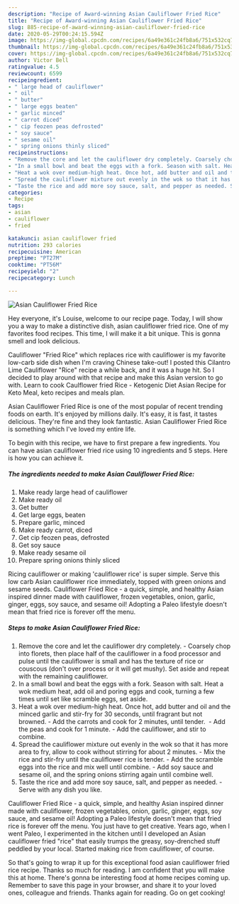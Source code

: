 ```yaml
---
description: "Recipe of Award-winning Asian Cauliflower Fried Rice"
title: "Recipe of Award-winning Asian Cauliflower Fried Rice"
slug: 885-recipe-of-award-winning-asian-cauliflower-fried-rice
date: 2020-05-29T00:24:15.594Z
image: https://img-global.cpcdn.com/recipes/6a49e361c24fb8a6/751x532cq70/asian-cauliflower-fried-rice-recipe-main-photo.jpg
thumbnail: https://img-global.cpcdn.com/recipes/6a49e361c24fb8a6/751x532cq70/asian-cauliflower-fried-rice-recipe-main-photo.jpg
cover: https://img-global.cpcdn.com/recipes/6a49e361c24fb8a6/751x532cq70/asian-cauliflower-fried-rice-recipe-main-photo.jpg
author: Victor Bell
ratingvalue: 4.5
reviewcount: 6599
recipeingredient:
- " large head of cauliflower"
- " oil"
- " butter"
- " large eggs beaten"
- " garlic minced"
- " carrot diced"
- " cip feozen peas defrosted"
- " soy sauce"
- " sesame oil"
- " spring onions thinly sliced"
recipeinstructions:
- "Remove the core and let the cauliflower dry completely. Coarsely chop into florets, then place half of the cauliflower in a food processor and pulse until the cauliflower is small and has the texture of rice or couscous (don&#39;t over process or it will get mushy). Set aside and repeat with the remaining cauliflower."
- "In a small bowl and beat the eggs with a fork. Season with salt. Heat a wok medium heat, add oil and poring eggs and cook, turning a few times until set like scramble eggs, set aside."
- "Heat a wok over medium-high heat. Once hot, add butter and oil and the minced garlic and stir-fry for 30 seconds, until fragrant but not browned. Add the carrots and cook for 2 minutes, until tender.  Add the peas and cook for 1 minute. Add the cauliflower, and stir to combine."
- "Spread the cauliflower mixture out evenly in the wok so that it has more area to fry, allow to cook without stirring for about 2 minutes. Mix the rice and stir-fry until the cauliflower rice is tender. Add the scramble eggs into the rice and mix well until combine. Add soy sauce and sesame oil, and the spring onions stirring again until combine well."
- "Taste the rice and add more soy sauce, salt, and pepper as needed. Serve with any dish you like."
categories:
- Recipe
tags:
- asian
- cauliflower
- fried

katakunci: asian cauliflower fried 
nutrition: 293 calories
recipecuisine: American
preptime: "PT27M"
cooktime: "PT56M"
recipeyield: "2"
recipecategory: Lunch

---
```



![Asian Cauliflower Fried Rice](https://img-global.cpcdn.com/recipes/6a49e361c24fb8a6/751x532cq70/asian-cauliflower-fried-rice-recipe-main-photo.jpg)

Hey everyone, it's Louise, welcome to our recipe page. Today, I will show you a way to make a distinctive dish, asian cauliflower fried rice. One of my favorites food recipes. This time, I will make it a bit unique. This is gonna smell and look delicious.

Cauliflower &#34;Fried Rice&#34; which replaces rice with cauliflower is my favorite low-carb side dish when I&#39;m craving Chinese take-out! I posted this Cilantro Lime Cauliflower &#34;Rice&#34; recipe a while back, and it was a huge hit. So I decided to play around with that recipe and make this Asian version to go with. Learn to cook Caulflower fried Rice - Ketogenic Diet Asian Recipe for Keto Meal, keto recipes and meals plan.

Asian Cauliflower Fried Rice is one of the most popular of recent trending foods on earth. It's enjoyed by millions daily. It's easy, it is fast, it tastes delicious. They're fine and they look fantastic. Asian Cauliflower Fried Rice is something which I've loved my entire life.


To begin with this recipe, we have to first prepare a few ingredients. You can have asian cauliflower fried rice using 10 ingredients and 5 steps. Here is how you can achieve it.

<!--inarticleads1-->

##### The ingredients needed to make Asian Cauliflower Fried Rice:

1. Make ready  large head of cauliflower
1. Make ready  oil
1. Get  butter
1. Get  large eggs, beaten
1. Prepare  garlic, minced
1. Make ready  carrot, diced
1. Get  cip feozen peas, defrosted
1. Get  soy sauce
1. Make ready  sesame oil
1. Prepare  spring onions thinly sliced


Ricing cauliflower or making &#39;cauliflower rice&#39; is super simple. Serve this low carb Asian cauliflower rice immediately, topped with green onions and sesame seeds. Cauliflower Fried Rice - a quick, simple, and healthy Asian inspired dinner made with cauliflower, frozen vegetables, onion, garlic, ginger, eggs, soy sauce, and sesame oil! Adopting a Paleo lifestyle doesn&#39;t mean that fried rice is forever off the menu. 

<!--inarticleads2-->

##### Steps to make Asian Cauliflower Fried Rice:

1. Remove the core and let the cauliflower dry completely. - Coarsely chop into florets, then place half of the cauliflower in a food processor and pulse until the cauliflower is small and has the texture of rice or couscous (don&#39;t over process or it will get mushy). Set aside and repeat with the remaining cauliflower.
1. In a small bowl and beat the eggs with a fork. Season with salt. Heat a wok medium heat, add oil and poring eggs and cook, turning a few times until set like scramble eggs, set aside.
1. Heat a wok over medium-high heat. Once hot, add butter and oil and the minced garlic and stir-fry for 30 seconds, until fragrant but not browned. - Add the carrots and cook for 2 minutes, until tender.  - Add the peas and cook for 1 minute. - Add the cauliflower, and stir to combine.
1. Spread the cauliflower mixture out evenly in the wok so that it has more area to fry, allow to cook without stirring for about 2 minutes. - Mix the rice and stir-fry until the cauliflower rice is tender. - Add the scramble eggs into the rice and mix well until combine. - Add soy sauce and sesame oil, and the spring onions stirring again until combine well.
1. Taste the rice and add more soy sauce, salt, and pepper as needed. - Serve with any dish you like.


Cauliflower Fried Rice - a quick, simple, and healthy Asian inspired dinner made with cauliflower, frozen vegetables, onion, garlic, ginger, eggs, soy sauce, and sesame oil! Adopting a Paleo lifestyle doesn&#39;t mean that fried rice is forever off the menu. You just have to get creative. Years ago, when I went Paleo, I experimented in the kitchen until I developed an Asian cauliflower fried &#34;rice&#34; that easily trumps the greasy, soy-drenched stuff peddled by your local. Started making rice from cauliflower, of course. 

So that's going to wrap it up for this exceptional food asian cauliflower fried rice recipe. Thanks so much for reading. I am confident that you will make this at home. There's gonna be interesting food at home recipes coming up. Remember to save this page in your browser, and share it to your loved ones, colleague and friends. Thanks again for reading. Go on get cooking!
